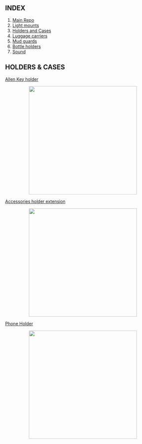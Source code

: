 ## INDEX

  1. [Main Repo](README.md)
  2. [Light mounts](LIGHTMOUNTS.md)
  3. [Holders and Cases](HOLDERSCASES.md)
  4. [Luggage carriers](LUGGAGECARRIERS.md)
  5. [Mud guards](MUDGUARDS.md)
  6. [Bottle holders](BOTTLEHOLDERS.md)
  7. [Sound](SOUND.md)

## HOLDERS & CASES

[Allen Key holder](https://www.thingiverse.com/thing:29524)

<p align="center">
  <img src="https://cdn.thingiverse.com/renders/14/0c/40/93/d3/IMAG0238_preview_featured.jpg" width="350"/>
</p>

[Accessories holder extension](https://www.thingiverse.com/thing:1647279)

<p align="center">
  <img src="https://cdn.thingiverse.com/renders/2b/ff/a5/a7/73/87e0ad1130323db6332125f24689535a_preview_featured.jpg" width="350"/>
</p>

[Phone Holder](https://www.thingiverse.com/thing:614516)

<p align="center">
  <img src="https://cdn.thingiverse.com/renders/ff/bd/fd/8f/2b/SAM_0004_preview_featured.JPG" width="350"/>
</p>
